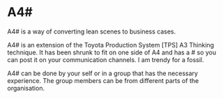 # A4#

A4# is a way of converting lean scenes to business cases.

A4# is an extension of the Toyota Production System [TPS] A3 Thinking technique. It has been shrunk to fit on one side of A4 and has a # so you can post it on your communication channels. I am trendy for a fossil.

A4# can be done by your self or in a group that has the necessary experience. The group members can be from different parts of the organisation. 